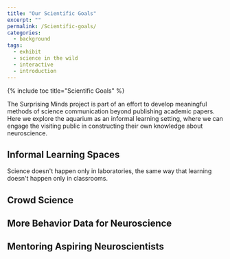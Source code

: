 ```yaml
---
title: "Our Scientific Goals"
excerpt: ""
permalink: /Scientific-goals/
categories:
  - background
tags:
  - exhibit
  - science in the wild
  - interactive
  - introduction
---
```


{% include toc title="Scientific Goals" %}

The Surprising Minds project is part of an effort to develop meaningful methods of science communication beyond publishing academic papers. Here we explore the aquarium as an informal learning setting, where we can engage the visiting public in constructing their own knowledge about neuroscience. 

## Informal Learning Spaces

Science doesn't happen only in laboratories, the same way that learning doesn't happen only in classrooms. 

## Crowd Science

## More Behavior Data for Neuroscience

## Mentoring Aspiring Neuroscientists
